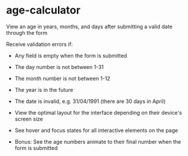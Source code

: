 # age-calculator

View an age in years, months, and days after submitting a valid date through the form

Receive validation errors if:
* Any field is empty when the form is submitted
* The day number is not between 1-31
* The month number is not between 1-12
* The year is in the future
* The date is invalid, e.g. 31/04/1991 (there are 30 days in April)

* View the optimal layout for the interface depending on their device's screen size
* See hover and focus states for all interactive elements on the page
* Bonus: See the age numbers animate to their final number when the form is submitted
